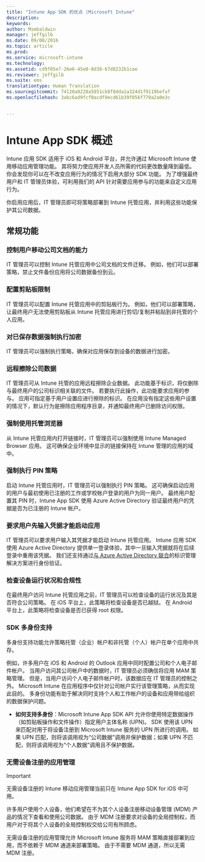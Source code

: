 ```yaml
---
title: "Intune App SDK 的优点 |Microsoft Intune"
description: 
keywords: 
author: Msmbaldwin
manager: jeffgilb
ms.date: 09/08/2016
ms.topic: article
ms.prod: 
ms.service: microsoft-intune
ms.technology: 
ms.assetid: cd9f05e7-26e6-45e0-8d38-67d8232b1cae
ms.reviewer: jeffgilb
ms.suite: ems
translationtype: Human Translation
ms.sourcegitcommit: 74120a8228a5851cb8f8dda1a324d1f9119befaf
ms.openlocfilehash: 3abc6ad9fcf0acdf9ecd61b39f056f770a2a0e3c


---
```


# Intune App SDK 概述
Intune 应用 SDK 适用于 iOS 和 Android 平台，并允许通过 Microsoft Intune 使用移动应用管理功能。 其将努力使应用开发人员所需的代码更改数量降到最低。 你会发现你可以在不改变应用行为的情况下启用大部分 SDK 功能。 为了增强最终用户和 IT 管理员体验，可利用我们的 API 针对需要应用参与的功能来自定义应用行为。 

你启用应用后，IT 管理员即可将策略部署到 Intune 托管应用，并利用这些功能保护其公司数据。

## 常规功能

### 控制用户移动公司文档的能力
IT 管理员可以控制 Intune 托管应用中公司文档的文件迁移。 例如，他们可以部署策略，禁止文件备份应用将公司数据备份到云。

### 配置剪贴板限制
IT 管理员可以配置 Intune 托管应用中的剪贴板行为。 例如，他们可以部署策略，让最终用户无法使用剪贴板从 Intune 托管应用进行剪切/复制并粘贴到非托管的个人应用。

### 对已保存数据强制执行加密
IT 管理员可以强制执行策略，确保对应用保存到设备的数据进行加密。

### 远程擦除公司数据
IT 管理员可从 Intune 托管的应用远程擦除企业数据。 此功能基于标识，将仅删除与最终用户的公司标识相关联的文件。 若要执行此操作，此功能要求应用的参与。 应用可指定基于用户设置应进行擦除的标识。 在应用没有指定这些用户设置的情况下，默认行为是擦除应用程序目录，并通知最终用户已删除访问权限。

### 强制使用托管浏览器
从 Intune 托管应用内打开链接时，IT 管理员可以强制使用 Intune Managed Browser 应用。 这可确保企业环境中显示的链接保持在 Intune 管理的应用的域中。

### 强制执行 PIN 策略
启动 Intune 托管应用时，IT 管理员可以强制执行 PIN 策略。 这可确保启动应用的用户与最初使用已注册的工作或学校帐户登录的用户为同一用户。 最终用户配置其 PIN 时，Intune App SDK 使用 Azure Active Directory 验证最终用户的凭据是否为已注册的 Intune 帐户。

### 要求用户先输入凭据才能启动应用
IT 管理员可以要求用户输入其凭据才能启动 Intune 托管应用。 Intune 应用 SDK 使用 Azure Active Directory 提供单一登录体验，其中一旦输入凭据就将在后续登录中重用该凭据。 我们还支持通过[与 Azure Active Directory 联合](https://msdn.microsoft.com/library/azure/jj679342.aspx)的标识管理解决方案进行身份验证。

### 检查设备运行状况和合规性
在最终用户访问 Intune 托管应用之前，IT 管理员可以检查设备的运行状况及其是否符合公司策略。 在 iOS 平台上，此策略将检查设备是否已越狱。 在 Android 平台上，此策略将检查设备是否已获得 root 权限。

### SDK 多身份支持
多身份支持功能允许策略托管（企业）帐户和非托管（个人）帐户在单个应用中共存。

例如，许多用户在 iOS 和 Android 的 Outlook 应用中同时配置公司和个人电子邮件帐户。 当用户访问其公司帐户中的数据时，IT 管理员必须确信将应用 MAM 策略管理。 但是，当用户访问个人电子邮件帐户时，该数据应在 IT 管理员的控制之外。 Microsoft Intune 在应用程序中仅针对公司帐户实行该管理策略，从而实现此目的。 多身份功能有助于解决同时支持个人和工作帐户的设备和应用带给组织的数据保护问题。

* **如何支持多身份**：Microsoft Intune App SDK API 允许你使用特定数据操作（如剪贴板操作和文件操作）指定用户主体名称 (UPN)。 SDK 使用该 UPN 来匹配对用于将设备注册到 Microsoft Intune 服务的 UPN 所进行的调用。 如果 UPN 匹配，则将该调用视为“公司数据”调用并保护数据；如果 UPN 不匹配，则将该调用视为“个人数据”调用且不保护数据。

### 无需设备注册的应用管理

>[!IMPORTANT]
>无需设备注册的 Intune 移动应用管理当前只在 Intune App SDK for iOS 中可用。 


许多用户使用个人设备，他们希望在不为其个人设备注册移动设备管理 (MDM) 产品的情况下查看和使用公司数据。 由于 MDM 注册要求对设备的全局控制权，而用户对于将其个人设备的全局控制权交给公司有所顾虑。

无需设备注册的应用管理允许 Microsoft Intune 服务将 MAM 策略直接部署到应用，而不依赖于 MDM 通道来部署策略。 由于不需要 MDM 通道，所以无需 MDM 注册。



<!--HONumber=Sep16_HO4-->


